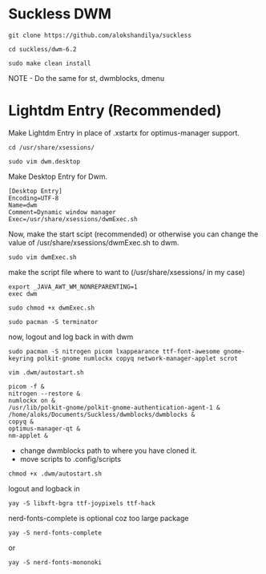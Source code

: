 # Suckless DWM 

```
git clone https://github.com/alokshandilya/suckless
```
```
cd suckless/dwm-6.2
```
```
sudo make clean install
```
NOTE - Do the same for st, dwmblocks, dmenu


# Lightdm Entry (Recommended)

Make Lightdm Entry in place of .xstartx for optimus-manager support.

```
cd /usr/share/xsessions/
```
```
sudo vim dwm.desktop
```
Make Desktop Entry for Dwm.
```
[Desktop Entry]
Encoding=UTF-8
Name=dwm
Comment=Dynamic window manager
Exec=/usr/share/xsessions/dwmExec.sh
```
Now, make the start scipt (recommended) or otherwise you can change the value of /usr/share/xsessions/dwmExec.sh to dwm.
```
sudo vim dwmExec.sh
```
make the script file where to want to (/usr/share/xsessions/ in my case)
```
export _JAVA_AWT_WM_NONREPARENTING=1
exec dwm
```
```
sudo chmod +x dwmExec.sh
```
```
sudo pacman -S terminator
```
now, logout and log back in with dwm
```
sudo pacman -S nitrogen picom lxappearance ttf-font-awesome gnome-keyring polkit-gnome numlockx copyq network-manager-applet scrot
```
```
vim .dwm/autostart.sh
```
```
picom -f &
nitrogen --restore &
numlockx on &
/usr/lib/polkit-gnome/polkit-gnome-authentication-agent-1 &
/home/aloks/Documents/Suckless/dwmblocks/dwmblocks &
copyq &
optimus-manager-qt &
nm-applet &
```
* change dwmblocks path to where you have cloned it.
* move scripts to .config/scripts

```
chmod +x .dwm/autostart.sh
```
logout and logback in
```
yay -S libxft-bgra ttf-joypixels ttf-hack 
```
nerd-fonts-complete is optional coz too large package
```
yay -S nerd-fonts-complete
```
or
```
yay -S nerd-fonts-mononoki
```




